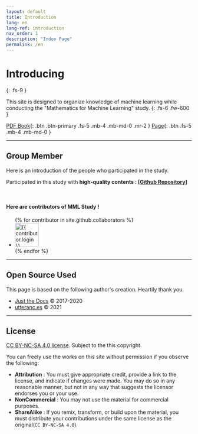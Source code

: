 ```yaml
---
layout: default
title: Introduction
lang: en
lang-ref: introduction
nav_order: 1
description: "Index Page"
permalink: /en
---
```


# Introducing
{: .fs-9 }

This site is designed to organize knowledge of machine learning while conducting the "Mathematics for Machine Learning" study.
{: .fs-6 .fw-600 }


[PDF Book](https://mml-book.github.io/book/mml-book.pdf){: .btn .btn-primary .fs-5 .mb-4 .mb-md-0 .mr-2 } [Page](https://mml-book.github.io){: .btn .fs-5 .mb-4 .mb-md-0 }

---

## Group Member

Here is an introduction of the people who participated in the study.

Participated in this study with <b>high-quality contents : [[Github Repository]](https://github.com/junnei/mml/tree/gh-pages)</b>

<br>

#### Here are contributors of MML Study !

<ul class="list-style-none">
{% for contributor in site.github.collaborators %}
  <li class="d-inline-block mr-1">
     <a href="{{ contributor.html_url }}"><img src="{{ contributor.avatar_url }}" width="64" height="64" alt="{{ contributor.login }}"/></a>
  </li>
{% endfor %}
</ul>

---


## Open Source Used

This page is based on the following author's creation. Heartily thank you.

- [Just the Docs](http://patrickmarsceill.com) &copy; 2017-2020
- [utteranc.es](https://utteranc.es/) &copy; 2021

---


## License

[CC BY-NC-SA 4.0 license](https://github.com/junnei/mml/blob/gh-pages/LICENSE). Subject to the this copyright.

You can freely use the works on this site without permission if you observe the following:

- **Attribution** : You must give appropriate credit, provide a link to the license, and indicate if changes were made. You may do so in any reasonable manner, but not in any way that suggests the licensor endorses you or your use.
- **NonCommercial** : You may not use the material for commercial purposes.
- **ShareAlike** : If you remix, transform, or build upon the material, you must distribute your contributions under the same license as the original(`CC BY-NC-SA 4.0`).